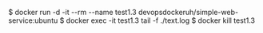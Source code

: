 $ docker run -d -it --rm --name test1.3 devopsdockeruh/simple-web-service:ubuntu
$ docker exec -it test1.3 tail -f ./text.log
$ docker kill test1.3
